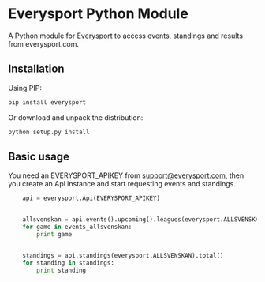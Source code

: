 Everysport Python Module 
=========================

A Python module for [Everysport](https://github.com/menmo/everysport-api-documentation) to access events, standings and results from everysport.com. 


## Installation

Using PIP:

```python
pip install everysport
```

Or download and unpack the distribution:

```python
python setup.py install
```


## Basic usage

You need an EVERYSPORT_APIKEY from support@everysport.com, then you create an Api instance and start requesting events and standings.

```python
    api = everysport.Api(EVERYSPORT_APIKEY)


    allsvenskan = api.events().upcoming().leagues(everysport.ALLSVENSKAN)    
    for game in events_allsvenskan:
        print game


    standings = api.standings(everysport.ALLSVENSKAN).total()        
    for standing in standings:
        print standing

```







